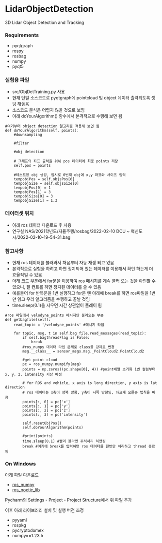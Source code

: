 # LidarObjectDetection
3D Lidar Object Detection and Tracking

### Requirements
- pyqtgraph
- rospy
- rosbag
- numpy
- pyqt5

### 실험용 파일
- src/ObjDetTraining.py 사용
- 현재 단일 소스코드로 pyqtgraph에 pointcloud 및 object 데이터 출력되도록 셋팅 해놓음
- 소스코드 분석은 어렵지 않을 것으로 보임
- 아래 doYourAlgorithm() 함수에서 본격적으로 수행해 보면 됨
```
#여기부터 object detection 알고리즘 적용해 보면 됨
def doYourAlgorithm(self, points):
    #downsampling

    #filter

    #obj detection

    # 그래프의 좌표 출력을 위해 pos 데이터에 최종 points 저장
    self.pos = points

    #테스트용 obj 생성, 임시로 0번째 obj에 x,y 좌표와 사이즈 입력
    tempobjPos = self.objsPos[0]
    tempobjSize = self.objsSize[0]
    tempobjPos[0] = 1
    tempobjPos[1] = 3
    tempobjSize[0] = 3
    tempobjSize[1] = 1.3
```

### 데이터셋 위치
- 아래 ros 데이터 다운로드 후 사용
- 연구실 NAS/2021학년도/자율주행/rosbag/2022-02-10 DCU ~ 혁신도시/2022-02-10-19-54-31.bag

### 참고사항
- 현재 ros 데이터를 불러와서 처음부터 자동 재생 되고 있음
- 본격적으로 실험을 하려고 하면 정지되어 있는 데이터를 이용해서 확인 하는게 더 효율적일 수 있음
- 아래 코드 부분에서 for문을 이용하여 ros 메시지를 계속 불러 오는 것을 확인할 수 있으니, 잘 컨트롤 하면 정지된 데이터를 쓸 수 있음
- 예를들어 for 반복문을 1번 실행하고 for문 맨 아래에 break를 하면 ros파일을 1번만 읽고 우리 알고리즘을 수행하고 끝날 것임
- time.sleep(0.1)을 지우면 시간 상관없이 플레이 됨
```
#ros 파일에서 velodyne_points 메시지만 불러오는 부분
def getbagfile(self):
    read_topic = '/velodyne_points' #메시지 타입

    for topic, msg, t in self.bag_file.read_messages(read_topic):
        if self.bagthreadFlag is False:
            break
        #ros_numpy 데이터 타입 문제로 class를 강제로 변경
        msg.__class__ = sensor_msgs.msg._PointCloud2.PointCloud2

        #get point cloud
        pc = ros_numpy.numpify(msg)
        points = np.zeros((pc.shape[0], 4)) #point배열 초기화 1번 컬럼부터 x, y, z, intensity 저장 예정

        # for ROS and vehicle, x axis is long direction, y axis is lat direction
        # ros 데이터는 x축이 정북 방향, y축이 서쪽 방향임, 좌표계 오른손 법칙을 따름
        points[:, 0] = pc['x']
        points[:, 1] = pc['y']
        points[:, 2] = pc['z']
        points[:, 3] = pc['intensity']

        self.resetObjPos()
        self.doYourAlgorithm(points)

        #print(points)
        time.sleep(0.1) #빨리 볼라면 주석처리 하면됨
        break #여기에 break를 입력하면 ros 데이터를 한번만 처리하고 thread 종료됨
```

### On Windows

아래 파일 다운로드

- [ros_numpy](https://github.com/eric-wieser/ros_numpy)
- [ros_noetic_lib](https://github.com/DCUSnSLab/ROS_Python_lib)

Pycharm의 Settings - Project - Project Structure에서 위 파일 추가

이후 아래 라이브러리 설치 및 실행 버전 조정

- pyyaml
- rospkg
- pycryptodomex
- numpy==1.23.5